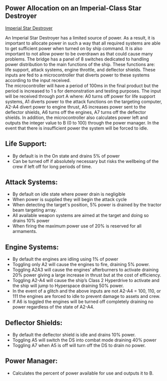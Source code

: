 ## Power Allocation on an Imperial-Class Star Destroyer

[Imperial Star Destroyer](https://lumiere-a.akamaihd.net/v1/images/Star-Destroyer_ab6b94bb.jpeg?region=0%2C50%2C1600%2C800)

An Imperial Star Destroyer has a limited source of power. As a result, it is important to allocate power in such a way that all required systems are able to get sufficient power when turned on by ship command. It is also important to not allow power to be overdrawn as that could cause many problems. The bridge has a panel of 8 switches dedicated to handling power distribution to the main functions of the ship. These functions are: life support, attack systems, engine throttle, and deflector shields. These inputs are fed to a microcontroller that diverts power to these systems according to the input received.  
The microcontroller will have a period of 100ms in the final product but the period is increased to 1 s for demonstration and testing purposes. The input will be received through port A where: A0 turns off power for life support systems, A1 diverts power to the attack functions on the targeting computer, A2-A4 divert power to engine thrust, A5 increases power sent to the deflector shields, A6 turns off the engines, A7 turns off the deflector shields. In addition, the microcontroller also calculates power left and outputs the integer value to B (0 to 100) through the power manager. In the event that there is insufficient power the system will be forced to idle.







## Life Support:
* By default is in the On state and drains 5% of power  
* Can be turned off if absolutely necessary but risks the wellbeing of the crew if left off for long periods of time.  

## Attack Systems:
* By default on idle state where power drain is negligible  
* When power is supplied they will begin the attack cycle  
* When detecting the target's position, 5% power is drained by the tractor beam targeting array.  
* All available weapon systems are aimed at the target and doing so drains 10% power  
* When firing the maximum power use of 20% is reserved for all armaments.  

## Engine Systems:
* By default the engines are idling using 1% of power  
* Toggling only A2 will cause the engines to fire, draining 5% power.  
* Toggling A2A3 will cause the engines’ afterburners to activate draining 20% power giving a large increase in thrust but at the cost of efficiency.  
* Toggling A2-A4 will cause the ship’s Class 2 Hyperdrive to activate and the ship will jump to Hyperspace draining 50% power.  
* In the event of a glitch and the above inputs are not A2-A4 = 100, 110, or 111 the engines are forced to idle to prevent damage to assets and crew.  
* If A6 is toggled the engines will be turned off completely draining no power regardless of the state of A2-A4.  

## Deflector Shields:
* By default the deflector shield is idle and drains 10% power.  
* Toggling A5 will switch the DS into combat mode draining 40% power  
* Toggling A7 when A5 is off will turn off the DS to drain no power.  

## Power Manager:
* Calculates the percent of power available for use and outputs it to B.  


